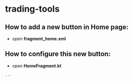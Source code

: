 # trading-tools

## How to add a new button in Home page:
- open **fragment_home.xml**

## How to configure this new button:
- open **HomeFragment.kt**
```
...

```
